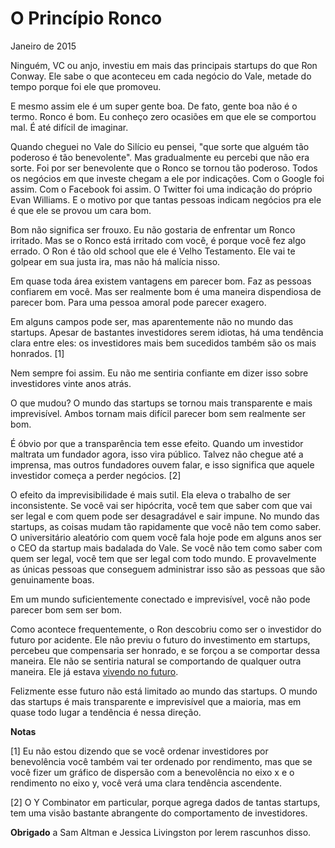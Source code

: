 ---
---
# O Princípio Ronco

Janeiro de 2015

Ninguém, VC ou anjo, investiu em mais das principais startups do que Ron Conway. Ele sabe o que aconteceu em cada negócio do Vale, metade do tempo porque foi ele que promoveu.

E mesmo assim ele é um super gente boa. De fato, gente boa não é o termo. Ronco é bom. Eu conheço zero ocasiões em que ele se comportou mal. É até difícil de imaginar.

Quando cheguei no Vale do Silício eu pensei, "que sorte que alguém tão poderoso é tão benevolente". Mas gradualmente eu percebi que não era sorte. Foi por ser benevolente que o Ronco se tornou tão poderoso. Todos os negócios em que investe chegam a ele por indicações. Com o Google foi assim. Com o Facebook foi assim. O Twitter foi uma indicação do próprio Evan Williams. E o motivo por que tantas pessoas indicam negócios pra ele é que ele se provou um cara bom.

Bom não significa ser frouxo. Eu não gostaria de enfrentar um Ronco irritado. Mas se o Ronco está irritado com você, é porque você fez algo errado. O Ron é tão old school que ele é Velho Testamento. Ele vai te golpear em sua justa ira, mas não há malícia nisso.

Em quase toda área existem vantagens em parecer bom. Faz as pessoas confiarem em você. Mas ser realmente bom é uma maneira dispendiosa de parecer bom. Para uma pessoa amoral pode parecer exagero.

Em alguns campos pode ser, mas aparentemente não no mundo das startups. Apesar de bastantes investidores serem idiotas, há uma tendência clara entre eles: os investidores mais bem sucedidos também são os mais honrados. [1]

Nem sempre foi assim. Eu não me sentiria confiante em dizer isso sobre investidores vinte anos atrás.

O que mudou? O mundo das startups se tornou mais transparente e mais imprevisível. Ambos tornam mais difícil parecer bom sem realmente ser bom.

É óbvio por que a transparência tem esse efeito. Quando um investidor maltrata um fundador agora, isso vira público. Talvez não chegue até a imprensa, mas outros fundadores ouvem falar, e isso significa que aquele investidor começa a perder negócios. [2]

O efeito da imprevisibilidade é mais sutil. Ela eleva o trabalho de ser inconsistente. Se você vai ser hipócrita, você tem que saber com que vai ser legal e com quem pode ser desagradável e sair impune. No mundo das startups, as coisas mudam tão rapidamente que você não tem como saber. O universitário aleatório com quem você fala hoje pode em alguns anos ser o CEO da startup mais badalada do Vale. Se você não tem como saber com quem ser legal, você tem que ser legal com todo mundo. E provavelmente as únicas pessoas que conseguem administrar isso são as pessoas que são genuinamente boas.

Em um mundo suficientemente conectado e imprevisível, você não pode parecer bom sem ser bom.

Como acontece frequentemente, o Ron descobriu como ser o investidor do futuro por acidente. Ele não previu o futuro do investimento em startups, percebeu que compensaria ser honrado, e se forçou a se comportar dessa maneira. Ele não se sentiria natural se comportando de qualquer outra maneira. Ele já estava [vivendo no futuro](http://www.paulgraham.com/startupideas.html).

Felizmente esse futuro não está limitado ao mundo das startups. O mundo das startups é mais transparente e imprevisível que a maioria, mas em quase todo lugar a tendência é nessa direção.









**Notas**

[1] Eu não estou dizendo que se você ordenar investidores por benevolência você também vai ter ordenado por rendimento, mas que se você fizer um gráfico de dispersão com a benevolência no eixo x e o rendimento no eixo y, você verá uma clara tendência ascendente. 

[2] O Y Combinator em particular, porque agrega dados de tantas startups, tem uma visão bastante abrangente do comportamento de investidores.

**Obrigado** a Sam Altman e Jessica Livingston por lerem rascunhos disso.
